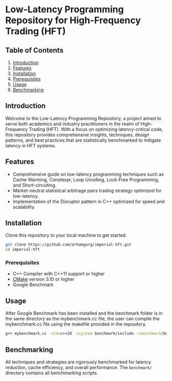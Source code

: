 # Low-Latency Programming Repository for High-Frequency Trading (HFT)

## Table of Contents
1. [Introduction](#introduction)
2. [Features](#features)
3. [Installation](#installation)
4. [Prerequisites](#prerequisites)
5. [Usage](#usage)
6. [Benchmarking](#benchmarking)

## Introduction

Welcome to the Low-Latency Programming Repository, a project aimed to serve both academics and industry practitioners in the realm of High-Frequency Trading (HFT). With a focus on optimizing latency-critical code, this repository provides comprehensive insights, techniques, design patterns, and best practices that are statistically benchmarked to mitigate latency in HFT systems.

## Features

- Comprehensive guide on low-latency programming techniques such as Cache Warming, Constexpr, Loop Unrolling, Lock-Free Programming, and Short-circuiting.
- Market-neutral statistical arbitrage pairs trading strategy optimized for low-latency.
- Implementation of the Disruptor pattern in C++ optimized for speed and scalability.
  
## Installation

Clone this repository to your local machine to get started.

```bash
git clone https://github.com/arhamgarg/imperial-hft.git
cd imperial-hft
```

### Prerequisites

- C++ Compiler with C++11 support or higher
- [CMake](https://cmake.org/download/) version 3.10 or higher
- Google Benchmark

## Usage

After Google Benchmark has been installed and the benchmark folder is in the same directory as the mybenchmark.cc file, the user can compile the mybenchmark.cc file using the makefile provided in the repository.

```bash
g++ mybenchmark.cc -std=c++20 -isystem benchmark/include -Lbenchmark/build/src -lbenchmark -lpthread -o mybenchmark
```

## Benchmarking

All techniques and strategies are rigorously benchmarked for latency reduction, cache efficiency, and overall performance. The `benchmark/` directory contains all benchmarking scripts.
